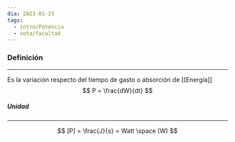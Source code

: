 ```yaml
---
dia: 2023-01-23
tags:
  - intro/Potencia
  - nota/facultad
---
```

### Definición
---
Es la variación respecto del tiempo de gasto o absorción de [[Energía]]
$$ P = \frac{dW}{dt} $$

##### Unidad
---
$$ [P] = \frac{J}{s} = Watt \space (W) $$

